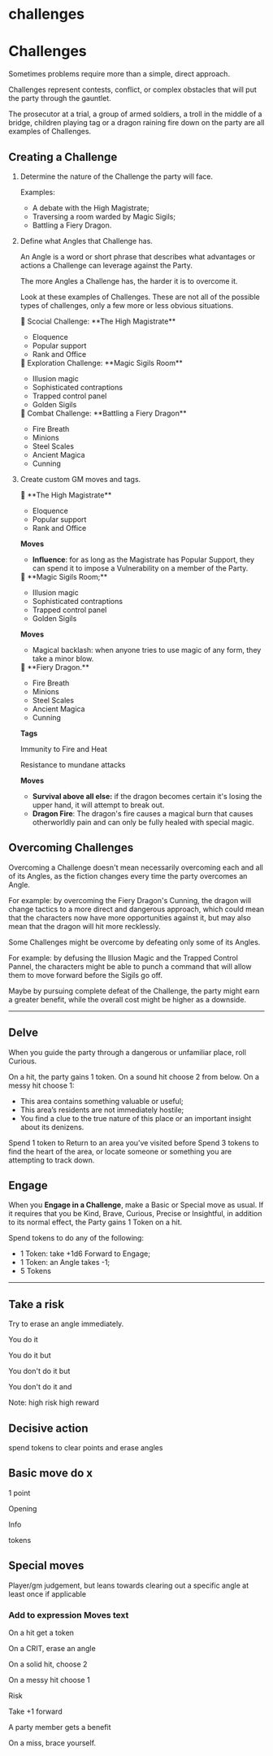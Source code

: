 # challenges

# Challenges

Sometimes problems require more than a simple, direct approach.

Challenges represent contests, conflict, or complex obstacles that will put the party through the gauntlet.

The prosecutor at a trial, a group of armed soldiers, a troll in the middle of a bridge, children playing tag or a dragon raining fire down on the party are all examples of Challenges.

## Creating a Challenge

1. Determine the nature of the Challenge the party will face. 
    
    Examples:
    
    - A debate with the High Magistrate;
    - Traversing a room warded by Magic Sigils;
    - Battling a Fiery Dragon.
2. Define what Angles that Challenge has.
    
    An Angle is a word or short phrase that describes what advantages or actions a Challenge can leverage against the Party.
    
    The more Angles a Challenge has, the harder it is to overcome it.
    
    Look at these examples of Challenges. These are not all of the possible types of challenges, only a few more or less obvious situations.
    
    <aside>
    🔖 Scocial Challenge: **The High Magistrate**
    
    - Eloquence
    - Popular support
    - Rank and Office
    </aside>
    
    <aside>
    🔖 Exploration Challenge: **Magic Sigils Room**
    
    - Illusion magic
    - Sophisticated contraptions
    - Trapped control panel
    - Golden Sigils
    </aside>
    
    <aside>
    🔖 Combat Challenge: **Battling a Fiery Dragon**
    
    - Fire Breath
    - Minions
    - Steel Scales
    - Ancient Magica
    - Cunning
    </aside>
    
3. Create custom GM moves and tags. 
    
    <aside>
    🔖 **The High Magistrate**
    
    - Eloquence
    - Popular support
    - Rank and Office
    
    **Moves**
    
    - **Influence**: for as long as the Magistrate has Popular Support, they can spend it to impose a Vulnerability on a member of the Party.
    </aside>
    
    <aside>
    🔖 **Magic Sigils Room;**
    
    - Illusion magic
    - Sophisticated contraptions
    - Trapped control panel
    - Golden Sigils
    
    **Moves**
    
    - Magical backlash: when anyone tries to use magic of any form, they take a minor blow.
    </aside>
    
    <aside>
    🔖 **Fiery Dragon.**
    
    - Fire Breath
    - Minions
    - Steel Scales
    - Ancient Magica
    - Cunning
    
    **Tags**
    
    Immunity to Fire and Heat
    
    Resistance to mundane attacks 
    
    **Moves**
    
    - **Survival above all else:** if the dragon becomes certain it's losing the upper hand, it will attempt to break out.
    - **Dragon Fire**: The dragon's fire causes a magical burn that causes otherworldly pain and can only be fully healed with special magic.
    </aside>
    

## Overcoming Challenges

Overcoming a Challenge doesn't mean necessarily overcoming each and all of its Angles, as the fiction changes every time the party overcomes an Angle.

For example: by overcoming the Fiery Dragon's Cunning, the dragon will change tactics to a more direct and dangerous approach, which could mean that the characters now have more opportunities against it, but may also mean that the dragon will hit more recklessly.

Some Challenges might be overcome by defeating only some of its Angles.

For example: by defusing the Illusion Magic and the Trapped Control Pannel, the characters might be able to punch a command that will allow them to move forward before the Sigils go off.

Maybe by pursuing complete defeat of the Challenge, the party might earn a greater benefit, while the overall cost might be higher as a downside.

---

## Delve

When you guide the party through a dangerous or unfamiliar place, roll Curious. 

On a hit, the party gains 1 token. On a sound hit choose 2 from below. On a messy hit choose 1:

- This area contains something valuable or useful;
- This area’s residents are not immediately hostile;
- You find a clue to the true nature of this place or an important insight about its denizens.

Spend 1 token to Return to an area you’ve visited before Spend 3 tokens to find the heart of the area, or locate someone or something you are attempting to track down.

## Engage

When you **Engage in a Challenge**, make a Basic or Special move as usual. If it requires that you be Kind, Brave, Curious, Precise or Insightful, in addition to its normal effect, the Party gains 1 Token on a hit.

Spend tokens to do any of the following:

- 1 Token: take +1d6 Forward to Engage;
- 1 Token: an Angle takes -1;
- 5 Tokens

---

## Take a risk

Try to erase an angle immediately.

You do it

You do it but

You don't do it but

You don't do it and

Note: high risk high reward

## Decisive action

spend tokens to clear points and erase angles

## Basic move do x

1 point

Opening

Info

tokens

## Special moves

Player/gm judgement, but leans towards clearing out a specific angle at least once if applicable

### Add to expression Moves text

On a hit get a token

On a CRIT, erase an angle

On a solid hit, choose 2

On a messy hit choose 1

Risk

Take +1 forward

A party member gets a benefit

On a miss, brace yourself.

